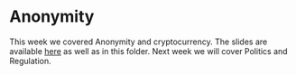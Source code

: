 # Anonymity

This week we covered Anonymity and cryptocurrency. The slides are available [here](https://docs.google.com/presentation/d/1ARsOOfZklHFeL65QN6OMTN5Y3MrCQz8rLeO63cds39U/edit?usp=sharing) as well as in this folder. Next week we will cover Politics and Regulation.